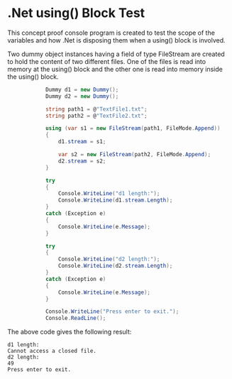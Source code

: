 # .Net using() Block Test
This concept proof console program is created to test the scope of the variables and how .Net is disposing them when a using() block is involved.

Two dummy object instances having a field of type FileStream are created to hold the content of two different files. One of the files is read into memory at the using() block and the other one is read into memory inside the using() block.

```csharp
            Dummy d1 = new Dummy();
            Dummy d2 = new Dummy();

            string path1 = @"TextFile1.txt";
            string path2 = @"TextFile2.txt";

            using (var s1 = new FileStream(path1, FileMode.Append))
            {
                d1.stream = s1;

                var s2 = new FileStream(path2, FileMode.Append);
                d2.stream = s2;
            }

            try
            {
                Console.WriteLine("d1 length:");
                Console.WriteLine(d1.stream.Length);
            }
            catch (Exception e)
            {
                Console.WriteLine(e.Message);
            }

            try
            {
                Console.WriteLine("d2 length:");
                Console.WriteLine(d2.stream.Length);
            }
            catch (Exception e)
            {
                Console.WriteLine(e.Message);
            }

            Console.WriteLine("Press enter to exit.");
            Console.ReadLine();
```

The above code gives the following result:
```
d1 length:
Cannot access a closed file.
d2 length:
49
Press enter to exit.
```

